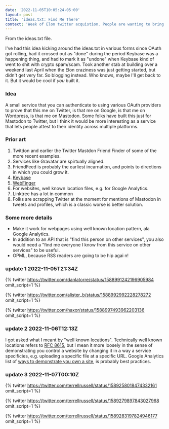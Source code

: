 ```yaml
---
date: '2022-11-05T10:05:24-05:00'
layout: post
title: 'ideas.txt: Find Me There'
context: 'Week of Elon twitter acquistion. People are wanting to bring back Google+ and struggling to figure out how to do Mastodon'
---
```


From the ideas.txt file.

I've had this idea kicking around the ideas.txt in various forms since OAuth got rolling, had it crossed out as "done" during the period Keybase was a happening thing, and had to mark it as "undone" when Keybase kind of went to shit with crypto spam/scam. Took another stab at building over a weekend last April when the Elon craziness was just getting started, but didn't get very far. So blogging instead. Who knows, maybe I'll get back to it. But it would be cool if _you_ built it.

### Idea

A small service that you can authenticate to using various OAuth providers to prove that this me on Twitter, is that me on Google, is that me on Wordpress, is that me on Mastodon. Some folks have built this just for Mastodon to Twitter, but I think it would be more interesting as a service that lets people attest to their identity across multiple platforms.

### Prior art

1. Twitdon and earlier the Twitter Mastdon Friend Finder of some of the more recent examples.
2. Services like Gravatar are spirtually aligned.
3. FriendFeed is probably the earliest incarnation, and points to directions in which you could grow it.
4. [Keybase](https://book.keybase.io/guides/proof-integration-guide)
5. [WebFinger](https://webfinger.net/)
6. For websites, well known location files, e.g. for Google Analytics.
7. Linktree has a lot in common
8. Folks are scrapping Twitter at the moment for mentions of Mastodon in tweets and profiles, which is a classic worse is better solution.

### Some more details

* Make it work for webpages using well known location pattern, ala Google Analytics. 
* In addition to an API that is "find this person on other services", you also would need a "find me everyone I know from this service on other services" to be useful.
* OPML, because RSS readers are going to be hip agai n!

### update 1 2022-11-05T21:34Z

{% twitter https://twitter.com/danlatorre/status/1588991242196905984 omit_script=1 %}

{% twitter https://twitter.com/alister_b/status/1588992992228278272 omit_script=1 %}

{% twitter https://twitter.com/haxor/status/1588997493962203136 omit_script=1 %}

### update 2 2022-11-06T12:13Z 

I got asked what I meant by "well known locations". Technically well known locations refers to [RFC 8615](https://www.rfc-editor.org/rfc/rfc8615), but I mean it more loosely in the sense of demonstrating you control a website by changing it in a way a service specificies, e.g. uploading a specific file at a specific URL. Google Analytics list of [ways to demonstrate you own a site](https://support.google.com/webmasters/answer/9008080?hl=en#choose_method), is probably best practices. 

### update 3 2022-11-07T00:10Z 

{% twitter https://twitter.com/terrellrussell/status/1589258018474332161 omit_script=1 %}

{% twitter https://twitter.com/terrellrussell/status/1589279897843027968 omit_script=1 %}

{% twitter https://twitter.com/terrellrussell/status/1589283197824946177 omit_script=1 %}
